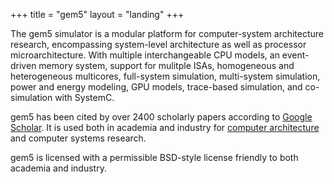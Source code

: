 +++
title = "gem5"
layout = "landing"
+++

The gem5 simulator is a modular platform for computer-system architecture research, encompassing system-level architecture as well as processor microarchitecture.
With multiple interchangeable CPU models, an event-driven memory system, support for mulitple ISAs, homogeneous and heterogeneous multicores, full-system simulation, multi-system simulation, power and energy modeling, GPU models, trace-based simulation, and co-simulation with SystemC.

gem5 has been cited by over 2400 scholarly papers according to [Google Scholar](https://scholar.google.com/scholar?cluster=5769943816602695435).
It is used both in academia and industry for [computer architecture](https://en.wikipedia.org/wiki/Computer_architecture) and computer systems research.

gem5 is licensed with a permissible BSD-style license friendly to both academia and industry.

